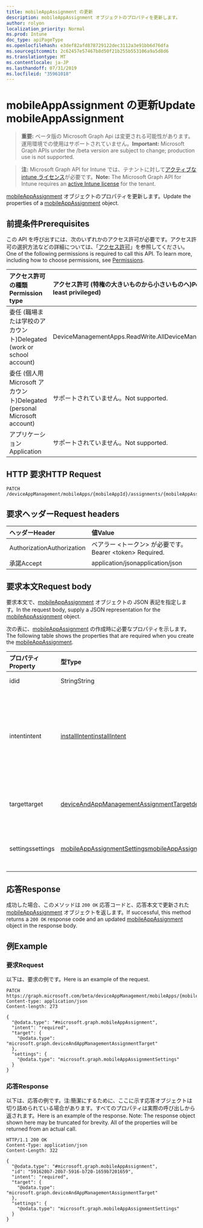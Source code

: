 ```yaml
---
title: mobileAppAssignment の更新
description: mobileAppAssignment オブジェクトのプロパティを更新します。
author: rolyon
localization_priority: Normal
ms.prod: Intune
doc_type: apiPageType
ms.openlocfilehash: e3def82afd878729122dec3112a3e91bb6d76dfa
ms.sourcegitcommit: 2c62457e57467b8d50f21b255b553106a9a5d8d6
ms.translationtype: MT
ms.contentlocale: ja-JP
ms.lasthandoff: 07/31/2019
ms.locfileid: "35961018"
---
```

# <a name="update-mobileappassignment"></a><span data-ttu-id="bb9b0-103">mobileAppAssignment の更新</span><span class="sxs-lookup"><span data-stu-id="bb9b0-103">Update mobileAppAssignment</span></span>

> <span data-ttu-id="bb9b0-104">**重要:** ベータ版の Microsoft Graph Api は変更される可能性があります。運用環境での使用はサポートされていません。</span><span class="sxs-lookup"><span data-stu-id="bb9b0-104">**Important:** Microsoft Graph APIs under the /beta version are subject to change; production use is not supported.</span></span>

> <span data-ttu-id="bb9b0-105">**注:** Microsoft Graph API for Intune では、テナントに対して[アクティブな intune ライセンス](https://go.microsoft.com/fwlink/?linkid=839381)が必要です。</span><span class="sxs-lookup"><span data-stu-id="bb9b0-105">**Note:** The Microsoft Graph API for Intune requires an [active Intune license](https://go.microsoft.com/fwlink/?linkid=839381) for the tenant.</span></span>

<span data-ttu-id="bb9b0-106">[mobileAppAssignment](../resources/intune-apps-mobileappassignment.md) オブジェクトのプロパティを更新します。</span><span class="sxs-lookup"><span data-stu-id="bb9b0-106">Update the properties of a [mobileAppAssignment](../resources/intune-apps-mobileappassignment.md) object.</span></span>

## <a name="prerequisites"></a><span data-ttu-id="bb9b0-107">前提条件</span><span class="sxs-lookup"><span data-stu-id="bb9b0-107">Prerequisites</span></span>
<span data-ttu-id="bb9b0-p101">この API を呼び出すには、次のいずれかのアクセス許可が必要です。アクセス許可の選択方法などの詳細については、「[アクセス許可](/graph/permissions-reference)」を参照してください。</span><span class="sxs-lookup"><span data-stu-id="bb9b0-p101">One of the following permissions is required to call this API. To learn more, including how to choose permissions, see [Permissions](/graph/permissions-reference).</span></span>

|<span data-ttu-id="bb9b0-110">アクセス許可の種類</span><span class="sxs-lookup"><span data-stu-id="bb9b0-110">Permission type</span></span>|<span data-ttu-id="bb9b0-111">アクセス許可 (特権の大きいものから小さいものへ)</span><span class="sxs-lookup"><span data-stu-id="bb9b0-111">Permissions (from most to least privileged)</span></span>|
|:---|:---|
|<span data-ttu-id="bb9b0-112">委任 (職場または学校のアカウント)</span><span class="sxs-lookup"><span data-stu-id="bb9b0-112">Delegated (work or school account)</span></span>|<span data-ttu-id="bb9b0-113">DeviceManagementApps.ReadWrite.All</span><span class="sxs-lookup"><span data-stu-id="bb9b0-113">DeviceManagementApps.ReadWrite.All</span></span>|
|<span data-ttu-id="bb9b0-114">委任 (個人用 Microsoft アカウント)</span><span class="sxs-lookup"><span data-stu-id="bb9b0-114">Delegated (personal Microsoft account)</span></span>|<span data-ttu-id="bb9b0-115">サポートされていません。</span><span class="sxs-lookup"><span data-stu-id="bb9b0-115">Not supported.</span></span>|
|<span data-ttu-id="bb9b0-116">アプリケーション</span><span class="sxs-lookup"><span data-stu-id="bb9b0-116">Application</span></span>|<span data-ttu-id="bb9b0-117">サポートされていません。</span><span class="sxs-lookup"><span data-stu-id="bb9b0-117">Not supported.</span></span>|

## <a name="http-request"></a><span data-ttu-id="bb9b0-118">HTTP 要求</span><span class="sxs-lookup"><span data-stu-id="bb9b0-118">HTTP Request</span></span>
<!-- {
  "blockType": "ignored"
}
-->
``` http
PATCH /deviceAppManagement/mobileApps/{mobileAppId}/assignments/{mobileAppAssignmentId}
```

## <a name="request-headers"></a><span data-ttu-id="bb9b0-119">要求ヘッダー</span><span class="sxs-lookup"><span data-stu-id="bb9b0-119">Request headers</span></span>
|<span data-ttu-id="bb9b0-120">ヘッダー</span><span class="sxs-lookup"><span data-stu-id="bb9b0-120">Header</span></span>|<span data-ttu-id="bb9b0-121">値</span><span class="sxs-lookup"><span data-stu-id="bb9b0-121">Value</span></span>|
|:---|:---|
|<span data-ttu-id="bb9b0-122">Authorization</span><span class="sxs-lookup"><span data-stu-id="bb9b0-122">Authorization</span></span>|<span data-ttu-id="bb9b0-123">ベアラー &lt;トークン&gt; が必要です。</span><span class="sxs-lookup"><span data-stu-id="bb9b0-123">Bearer &lt;token&gt; Required.</span></span>|
|<span data-ttu-id="bb9b0-124">承諾</span><span class="sxs-lookup"><span data-stu-id="bb9b0-124">Accept</span></span>|<span data-ttu-id="bb9b0-125">application/json</span><span class="sxs-lookup"><span data-stu-id="bb9b0-125">application/json</span></span>|

## <a name="request-body"></a><span data-ttu-id="bb9b0-126">要求本文</span><span class="sxs-lookup"><span data-stu-id="bb9b0-126">Request body</span></span>
<span data-ttu-id="bb9b0-127">要求本文で、[mobileAppAssignment](../resources/intune-apps-mobileappassignment.md) オブジェクトの JSON 表記を指定します。</span><span class="sxs-lookup"><span data-stu-id="bb9b0-127">In the request body, supply a JSON representation for the [mobileAppAssignment](../resources/intune-apps-mobileappassignment.md) object.</span></span>

<span data-ttu-id="bb9b0-128">次の表に、[mobileAppAssignment](../resources/intune-apps-mobileappassignment.md) の作成時に必要なプロパティを示します。</span><span class="sxs-lookup"><span data-stu-id="bb9b0-128">The following table shows the properties that are required when you create the [mobileAppAssignment](../resources/intune-apps-mobileappassignment.md).</span></span>

|<span data-ttu-id="bb9b0-129">プロパティ</span><span class="sxs-lookup"><span data-stu-id="bb9b0-129">Property</span></span>|<span data-ttu-id="bb9b0-130">型</span><span class="sxs-lookup"><span data-stu-id="bb9b0-130">Type</span></span>|<span data-ttu-id="bb9b0-131">説明</span><span class="sxs-lookup"><span data-stu-id="bb9b0-131">Description</span></span>|
|:---|:---|:---|
|<span data-ttu-id="bb9b0-132">id</span><span class="sxs-lookup"><span data-stu-id="bb9b0-132">id</span></span>|<span data-ttu-id="bb9b0-133">String</span><span class="sxs-lookup"><span data-stu-id="bb9b0-133">String</span></span>|<span data-ttu-id="bb9b0-134">エンティティのキー。</span><span class="sxs-lookup"><span data-stu-id="bb9b0-134">Key of the entity.</span></span>|
|<span data-ttu-id="bb9b0-135">intent</span><span class="sxs-lookup"><span data-stu-id="bb9b0-135">intent</span></span>|[<span data-ttu-id="bb9b0-136">installIntent</span><span class="sxs-lookup"><span data-stu-id="bb9b0-136">installIntent</span></span>](../resources/intune-shared-installintent.md)|<span data-ttu-id="bb9b0-137">管理者によって定義されたインストールの目的。可能な値は、`available`、`required`、`uninstall`、`availableWithoutEnrollment` です。</span><span class="sxs-lookup"><span data-stu-id="bb9b0-137">The install intent defined by the admin. Possible values are: `available`, `required`, `uninstall`, `availableWithoutEnrollment`.</span></span>|
|<span data-ttu-id="bb9b0-138">target</span><span class="sxs-lookup"><span data-stu-id="bb9b0-138">target</span></span>|[<span data-ttu-id="bb9b0-139">deviceAndAppManagementAssignmentTarget</span><span class="sxs-lookup"><span data-stu-id="bb9b0-139">deviceAndAppManagementAssignmentTarget</span></span>](../resources/intune-shared-deviceandappmanagementassignmenttarget.md)|<span data-ttu-id="bb9b0-140">管理者によって定義された、ターゲット グループの割り当て。</span><span class="sxs-lookup"><span data-stu-id="bb9b0-140">The target group assignment defined by the admin.</span></span>|
|<span data-ttu-id="bb9b0-141">settings</span><span class="sxs-lookup"><span data-stu-id="bb9b0-141">settings</span></span>|[<span data-ttu-id="bb9b0-142">mobileAppAssignmentSettings</span><span class="sxs-lookup"><span data-stu-id="bb9b0-142">mobileAppAssignmentSettings</span></span>](../resources/intune-apps-mobileappassignmentsettings.md)|<span data-ttu-id="bb9b0-143">管理者によって定義された、ターゲットの割り当ての設定。</span><span class="sxs-lookup"><span data-stu-id="bb9b0-143">The settings for target assignment defined by the admin.</span></span>|



## <a name="response"></a><span data-ttu-id="bb9b0-144">応答</span><span class="sxs-lookup"><span data-stu-id="bb9b0-144">Response</span></span>
<span data-ttu-id="bb9b0-145">成功した場合、このメソッドは `200 OK` 応答コードと、応答本文で更新された [mobileAppAssignment](../resources/intune-apps-mobileappassignment.md) オブジェクトを返します。</span><span class="sxs-lookup"><span data-stu-id="bb9b0-145">If successful, this method returns a `200 OK` response code and an updated [mobileAppAssignment](../resources/intune-apps-mobileappassignment.md) object in the response body.</span></span>

## <a name="example"></a><span data-ttu-id="bb9b0-146">例</span><span class="sxs-lookup"><span data-stu-id="bb9b0-146">Example</span></span>

### <a name="request"></a><span data-ttu-id="bb9b0-147">要求</span><span class="sxs-lookup"><span data-stu-id="bb9b0-147">Request</span></span>
<span data-ttu-id="bb9b0-148">以下は、要求の例です。</span><span class="sxs-lookup"><span data-stu-id="bb9b0-148">Here is an example of the request.</span></span>
``` http
PATCH https://graph.microsoft.com/beta/deviceAppManagement/mobileApps/{mobileAppId}/assignments/{mobileAppAssignmentId}
Content-type: application/json
Content-length: 273

{
  "@odata.type": "#microsoft.graph.mobileAppAssignment",
  "intent": "required",
  "target": {
    "@odata.type": "microsoft.graph.deviceAndAppManagementAssignmentTarget"
  },
  "settings": {
    "@odata.type": "microsoft.graph.mobileAppAssignmentSettings"
  }
}
```

### <a name="response"></a><span data-ttu-id="bb9b0-149">応答</span><span class="sxs-lookup"><span data-stu-id="bb9b0-149">Response</span></span>
<span data-ttu-id="bb9b0-p102">以下は、応答の例です。注:簡潔にするために、ここに示す応答オブジェクトは切り詰められている場合があります。すべてのプロパティは実際の呼び出しから返されます。</span><span class="sxs-lookup"><span data-stu-id="bb9b0-p102">Here is an example of the response. Note: The response object shown here may be truncated for brevity. All of the properties will be returned from an actual call.</span></span>
``` http
HTTP/1.1 200 OK
Content-Type: application/json
Content-Length: 322

{
  "@odata.type": "#microsoft.graph.mobileAppAssignment",
  "id": "591620b7-20b7-5916-b720-1659b7201659",
  "intent": "required",
  "target": {
    "@odata.type": "microsoft.graph.deviceAndAppManagementAssignmentTarget"
  },
  "settings": {
    "@odata.type": "microsoft.graph.mobileAppAssignmentSettings"
  }
}
```





